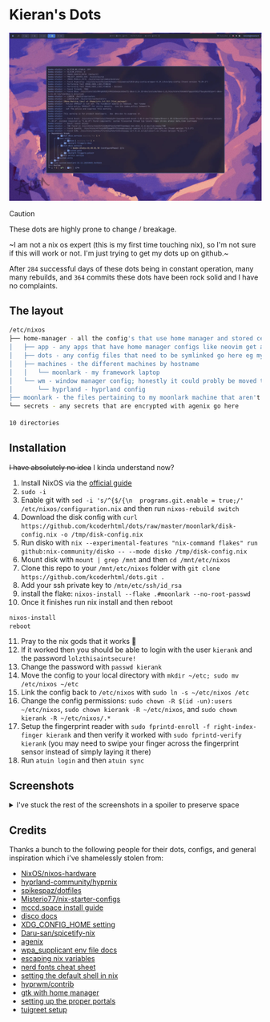 # Kieran's Dots

![nix rebuild with flake update](.github/images/nix-update.webp)

> [!CAUTION]
> These dots are highly prone to change / breakage.
> 
> ~I am not a nix os expert (this is my first time touching nix), so I'm not sure if this will work or not. I'm just trying to get my dots up on github.~
>  
> After `284` successful days of these dots being in constant operation, many many rebuilds, and `364` commits these dots have been rock solid and I have no complaints.

## The layout

```bash
/etc/nixos
├── home-manager - all the config's that use home manager and stored centraly here
│   ├── app - any apps that have home manager configs like neovim get a file here
│   ├── dots - any config files that need to be symlinked go here eg my hyprland config
│   ├── machines - the different machines by hostname
│   │   └── moonlark - my framework laptop
│   └── wm - window manager config; honestly it could probly be moved to app/hyprland
│       └── hyprland - hyprland config
├── moonlark - the files pertaining to my moonlark machine that aren't home manager related
└── secrets - any secrets that are encrypted with agenix go here

10 directories
```

## Installation

~~I have absolutely no idea~~ I kinda understand now?

1. Install NixOS via the [official guide](https://nixos.org/download.html)
2. `sudo -i`
3. Enable git with `sed -i 's/^{$/{\n  programs.git.enable = true;/' /etc/nixos/configuration.nix` and then run `nixos-rebuild switch`
4. Download the disk config with `curl https://github.com/kcoderhtml/dots/raw/master/moonlark/disk-config.nix -o /tmp/disk-config.nix`
5. Run disko with `nix --experimental-features "nix-command flakes" run github:nix-community/disko -- --mode disko /tmp/disk-config.nix`
6. Mount disk with `mount | grep /mnt` and then `cd /mnt/etc/nixos`
7. Clone this repo to your `/mnt/etc/nixos` folder with `git clone https://github.com/kcoderhtml/dots.git .`
8. Add your ssh private key to `/mtn/etc/ssh/id_rsa` 
9. install the flake: `nixos-install --flake .#moonlark --no-root-passwd`
10. Once it finishes run nix install and then reboot
```bash
nixos-install
reboot
```
11. Pray to the nix gods that it works 🙏
12. If it worked then you should be able to login with the user `kierank` and the password `lolzthisaintsecure!`
13. Change the password with `passwd kierank`
14. Move the config to your local directory with `mkdir ~/etc; sudo mv /etc/nixos ~/etc`
15. Link the config back to `/etc/nixos` with `sudo ln -s ~/etc/nixos /etc`
16. Change the config permissions: `sudo chown -R $(id -un):users ~/etc/nixos`, `sudo chown kierank -R ~/etc/nixos`, and `sudo chown kierank -R ~/etc/nixos/.*`
17. Setup the fingerprint reader with `sudo fprintd-enroll -f right-index-finger kierank` and then verify it worked with `sudo fprintd-verify kierank` (you may need to swipe your finger across the fingerprint sensor instead of simply laying it there)
18. Run `atuin login` and then `atuin sync`

## Screenshots
<details>
    <summary>I've stuck the rest of the screenshots in a spoiler to preserve space</summary>
<br/>
  
**Last updated: 2024-12-27**  

![the github page of this repo](https://github.com/kcoderhtml/dots/raw/master/.github/images/github.webp)
![nautilus file manager](https://github.com/kcoderhtml/dots/raw/master/.github/images/nautilus.webp)
![neofetch](https://github.com/kcoderhtml/dots/raw/master/.github/images/neofetch.webp)
![spotify with cava next to it](.github/images/spotify.webp)
![zed with the hyprland config open](.github/images/zed.webp)
![cool-retro-term with neofetch](.github/images/cool-retro-term.webp)
</details>

## Credits

Thanks a bunch to the following people for their dots, configs, and general inspiration which i've shamelessly stolen from:

- [NixOS/nixos-hardware](https://github.com/NixOS/nixos-hardware)
- [hyprland-community/hyprnix](https://github.com/hyprland-community/hyprnix)
- [spikespaz/dotfiles](https://github.com/spikespaz/dotfiles)
- [Misterio77/nix-starter-configs](https://github.com/Misterio77/nix-starter-configs)
- [mccd.space install guide](https://mccd.space/posts/git-to-deploy/)
- [disco docs](https://github.com/nix-community/disko/blob/master/docs/quickstart.md)
- [XDG_CONFIG_HOME setting](https://github.com/NixOS/nixpkgs/issues/224525)
- [Daru-san/spicetify-nix](https://github.com/Daru-san/spicetify-nix)
- [agenix](https://nixos.wiki/wiki/Agenix)
- [wpa_supplicant env file docs](https://search.nixos.org/options?show=networking.wireless.environmentFile&from=0&size=50&sort=relevance&type=packages&query=networking.wireless)
- [escaping nix variables](https://www.reddit.com/r/NixOS/comments/jmlohf/escaping_interpolation_in_bash_string/)
- [nerd fonts cheat sheet](https://www.nerdfonts.com/cheat-sheet)
- [setting the default shell in nix](https://www.reddit.com/r/NixOS/comments/z16mt8/cant_seem_to_set_default_shell_using_homemanager/)
- [hyprwm/contrib](https://github.com/hyprwm/contrib)
- [gtk with home manager](https://hoverbear.org/blog/declarative-gnome-configuration-in-nixos/)
- [setting up the proper portals](https://github.com/NixOS/nixpkgs/issues/274554)
- [tuigreet setup](https://github.com/sjcobb2022/nixos-config/blob/29077cee1fc82c5296908f0594e28276dacbe0b0/hosts/common/optional/greetd.nix)

